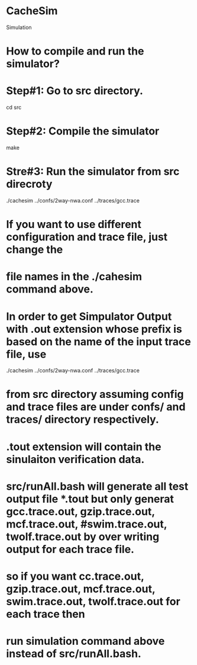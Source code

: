 # CacheSim
Simulation


# How to compile and run the simulator?

# Step#1: Go to src directory.
cd src

# Step#2: Compile the simulator
make

# Stre#3: Run the simulator from src direcroty
./cachesim ../confs/2way-nwa.conf ../traces/gcc.trace

# If you want to use different configuration and trace file, just change the 
# file names in the ./cahesim command above.

# In order to get Simpulator Output with .out extension whose prefix is based on the name of the input trace file, use
./cachesim ../confs/2way-nwa.conf ../traces/gcc.trace
# from src directory assuming config and trace files are under confs/ and traces/ directory respectively.
# .tout extension will contain the sinulaiton verification data.

# src/runAll.bash will generate all test output file *.tout but only generat gcc.trace.out, gzip.trace.out, mcf.trace.out, #swim.trace.out, twolf.trace.out by over writing output for each trace file. 
# so if you want cc.trace.out, gzip.trace.out, mcf.trace.out, swim.trace.out, twolf.trace.out for each trace then
# run simulation command above instead of src/runAll.bash.
